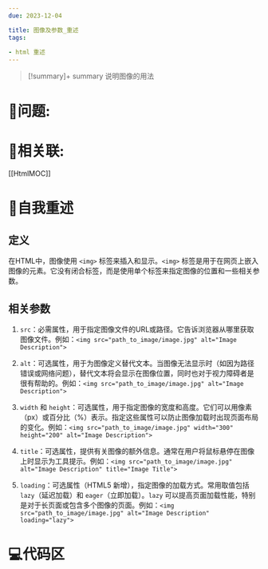 ```yaml
---
due: 2023-12-04 

title: 图像及参数_重述
tags:
 
- html 重述
---
```



> [!summary]+ summary
> 说明图像的用法


# 🤔问题:





# 🤔相关联:
[[HtmlMOC]]



# 📘自我重述
## 定义
在HTML中，图像使用 `<img>` 标签来插入和显示。`<img>` 标签是用于在网页上嵌入图像的元素。它没有闭合标签，而是使用单个标签来指定图像的位置和一些相关参数。

## 相关参数
1. `src`：必需属性，用于指定图像文件的URL或路径。它告诉浏览器从哪里获取图像文件。例如：`<img src="path_to_image/image.jpg" alt="Image Description">`
    
2. `alt`：可选属性，用于为图像定义替代文本。当图像无法显示时（如因为路径错误或网络问题），替代文本将会显示在图像位置，同时也对于视力障碍者是很有帮助的。例如：`<img src="path_to_image/image.jpg" alt="Image Description">`
    
3. `width` 和 `height`：可选属性，用于指定图像的宽度和高度。它们可以用像素（px）或百分比（%）表示。指定这些属性可以防止图像加载时出现页面布局的变化。例如：`<img src="path_to_image/image.jpg" width="300" height="200" alt="Image Description">`
    
4. `title`：可选属性，提供有关图像的额外信息。通常在用户将鼠标悬停在图像上时显示为工具提示。例如：`<img src="path_to_image/image.jpg" alt="Image Description" title="Image Title">`
    
5. `loading`：可选属性（HTML5 新增），指定图像的加载方式。常用取值包括 `lazy`（延迟加载）和 `eager`（立即加载）。`lazy` 可以提高页面加载性能，特别是对于长页面或包含多个图像的页面。例如：`<img src="path_to_image/image.jpg" alt="Image Description" loading="lazy">`




# 💻代码区
